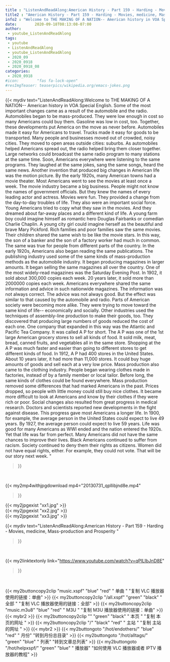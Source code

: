 ```yaml
---
title : "ListenAndReadAlong:American History - Part 159 - Harding - Movies, medicine, Mass-production and Prosperity "
title2 : "American History - Part 159 - Harding - Movies, medicine, Mass-production and Prosperity "
info2 : "Welcome to THE MAKING OF A NATION-- American history in VOA Special English. Some of the most important changes came as a result of the automobile and the radio. Automobiles began to be mass-produced. They were low enough in cost so many Americans could buy them. Gasoline was low in cost, too. Together, these developments put America on the move as never before. Automobiles made it easy for Americans to travel. Trucks made it easy for goods to be transported. Many people and businesses moved out of crowded, noisy cities. They moved to open areas outside cities: suburbs.   As automobiles helped Americans spread out, the radio helped bring them closer together. Large networks could broadcast the same radio program to many stations at the same time. Soon, Americans everywhere were listening to the same programs. They laughed at the same jokes, sang the same songs, heard the same news. Another invention that produced big changes in American life was the motion picture. By the early 1920s, many American towns had a movie theater. Most Americans went to see the movies at least once a week. The movie industry became a big business. People might not know the names of government officials. But they knew the names of every leading actor and actress.  Movies were fun. They provided a change from the day-to-day troubles of life. They also were an important social force. Young Americans tried to copy what they saw in the movies. And they dreamed about far-away places and a different kind of life. A young farm boy could imagine himself as romantic hero Douglas Fairbanks or comedian Charlie Chaplin. A young city girl could imagine herself as the beautiful and brave Mary Pickford. Rich families and poor families saw the same movies. Their children shared the same wish to be like the movie stars. In this way, the son of a banker and the son of a factory worker had much in common. The same was true for people from different parts of the country.   In the early 1920s, Americans also began reading the same publications. The publishing industry used some of the same kinds of mass-production methods as the automobile industry. It began producing magazines in larger amounts. It began selling the same magazines all over the country. One of the most widely-read magazines was the Saturday Evening Post. In 1902, it sold about 300,000 copies each week. 20 years later, it sold more than 2000000 copies each week. Americans everywhere shared the same information and advice in such nationwide magazines. The information was not always correct. The advice was not always good. But the effect was similar to that caused by the automobile and radio. Parts of American society were becoming more alike. They were trying to move toward the same kind of life-- economically and socially.  Other industries used the techniques of assembly-line production to make their goods, too. They discovered that producing large numbers of goods reduced the cost of each one. One company that expanded in this way was the Atlantic and Pacific Tea Company. It was called A P for short. The A P was one of the 1st large American grocery stores to sell all kinds of food. It sold milk, meat, bread, canned fruits, and vegetables all in the same store. Shopping at the A P was much faster and easier than going to different stores to get different kinds of food. In 1912, A P had 400 stores in the United States. About 10 years later, it had more than 11,000 stores. It could buy huge amounts of goods and sell each at a very low price.  Mass production also came to the clothing industry. People began wearing clothes made in factories, instead of by a family member or local tailor. Before long, the same kinds of clothes could be found everywhere. Mass production removed some differences that had marked Americans in the past. Prices dropped, so people with little money could still buy nice clothes. It became more difficult to look at Americans and know by their clothes if they were rich or poor.  Social changes also resulted from great progress in medical research. Doctors and scientists reported new developments in the fight against disease. This progress gave most Americans a longer life. In 1900, for example, the average person in the United States could expect to live 49 years. By 1927, the average person could expect to live 59 years. Life was good for many Americans as WWI ended and the nation entered the 1920s. Yet that life was far from perfect. Many Americans did not have the same chances to improve their lives. Black Americans continued to suffer from racism. Society continued to deny them their rights as citizens. Women did not have equal rights, either. For example, they could not vote. That will be our story next week. "
date:        2020-09-18T08:13:08-07:00
author:
 - youtube_ListenAndReadAlong
tags:
 - youtube
 - ListenAndReadAlong
 - youtube_ListenAndReadAlong
 - 2020_09
 - 2020_0918
 - 2020_0918_08
categories:
 - 2020_0918
#icon:        "fas fa-lock-open"
#resImgTeaser: teaserpics/wikipedia.org/emacs-jokes.png
---
```


{{< mydiv text="ListenAndReadAlong:Welcome to THE MAKING OF A NATION-- American history in VOA Special English. Some of the most important changes came as a result of the automobile and the radio. Automobiles began to be mass-produced. They were low enough in cost so many Americans could buy them. Gasoline was low in cost, too. Together, these developments put America on the move as never before. Automobiles made it easy for Americans to travel. Trucks made it easy for goods to be transported. Many people and businesses moved out of crowded, noisy cities. They moved to open areas outside cities: suburbs.   As automobiles helped Americans spread out, the radio helped bring them closer together. Large networks could broadcast the same radio program to many stations at the same time. Soon, Americans everywhere were listening to the same programs. They laughed at the same jokes, sang the same songs, heard the same news. Another invention that produced big changes in American life was the motion picture. By the early 1920s, many American towns had a movie theater. Most Americans went to see the movies at least once a week. The movie industry became a big business. People might not know the names of government officials. But they knew the names of every leading actor and actress.  Movies were fun. They provided a change from the day-to-day troubles of life. They also were an important social force. Young Americans tried to copy what they saw in the movies. And they dreamed about far-away places and a different kind of life. A young farm boy could imagine himself as romantic hero Douglas Fairbanks or comedian Charlie Chaplin. A young city girl could imagine herself as the beautiful and brave Mary Pickford. Rich families and poor families saw the same movies. Their children shared the same wish to be like the movie stars. In this way, the son of a banker and the son of a factory worker had much in common. The same was true for people from different parts of the country.   In the early 1920s, Americans also began reading the same publications. The publishing industry used some of the same kinds of mass-production methods as the automobile industry. It began producing magazines in larger amounts. It began selling the same magazines all over the country. One of the most widely-read magazines was the Saturday Evening Post. In 1902, it sold about 300,000 copies each week. 20 years later, it sold more than 2000000 copies each week. Americans everywhere shared the same information and advice in such nationwide magazines. The information was not always correct. The advice was not always good. But the effect was similar to that caused by the automobile and radio. Parts of American society were becoming more alike. They were trying to move toward the same kind of life-- economically and socially.  Other industries used the techniques of assembly-line production to make their goods, too. They discovered that producing large numbers of goods reduced the cost of each one. One company that expanded in this way was the Atlantic and Pacific Tea Company. It was called A P for short. The A P was one of the 1st large American grocery stores to sell all kinds of food. It sold milk, meat, bread, canned fruits, and vegetables all in the same store. Shopping at the A P was much faster and easier than going to different stores to get different kinds of food. In 1912, A P had 400 stores in the United States. About 10 years later, it had more than 11,000 stores. It could buy huge amounts of goods and sell each at a very low price.  Mass production also came to the clothing industry. People began wearing clothes made in factories, instead of by a family member or local tailor. Before long, the same kinds of clothes could be found everywhere. Mass production removed some differences that had marked Americans in the past. Prices dropped, so people with little money could still buy nice clothes. It became more difficult to look at Americans and know by their clothes if they were rich or poor.  Social changes also resulted from great progress in medical research. Doctors and scientists reported new developments in the fight against disease. This progress gave most Americans a longer life. In 1900, for example, the average person in the United States could expect to live 49 years. By 1927, the average person could expect to live 59 years. Life was good for many Americans as WWI ended and the nation entered the 1920s. Yet that life was far from perfect. Many Americans did not have the same chances to improve their lives. Black Americans continued to suffer from racism. Society continued to deny them their rights as citizens. Women did not have equal rights, either. For example, they could not vote. That will be our story next week. "
>}}
<br>


{{< my2mp4withjpgdownload mp4="20130731_qpllibjnd8e.mp4"
>}}

{{< my2jpgexist "xx1.jpg" >}}<br>
{{< my2jpgexist "xx2.jpg" >}}<br>
{{< my2jpgexist "xx3.jpg" >}}<br>



{{< mydiv text="ListenAndReadAlong:American History - Part 159 - Harding - Movies, medicine, Mass-production and Prosperity "
>}}
<br>

{{< my2linktextonly link="https://www.youtube.com/watch?v=qPlLIbJnD8E"
>}}


<br>

{{< my2buttoncopy2clip "music.xspf"        "blue"   "red"    " 单曲 "  "复制 VLC 播放器使用的链接：单曲" >}} {{< my2buttoncopy2clip "/all.xspf"         "green"  "black"  " 全部 "  "复制 VLC 播放器使用的链接：全部" >}} {{< my2buttoncopy2clip "music.m3u8"        "blue"   "red"    " M3U  "    "复制 M3U 播放器使用的链接：单曲" >}} {{< mybr2 >}} {{< my2buttoncopy2clip ""                  "green"  "black"  " 本页 "    "复制 本页的网址 " >}} {{< my2buttoncopy2clip "/"                 "black"  "red"    " 主站 "    "复制 主站的网址 " >}} {{< mybr2 >}} {{< my2buttongoto      "/hot/endothers/"   "blue"   "red"    " 月份"   "转到月份总目录" >}} {{< my2buttongoto      "/hot/alltags/"     "green"  "blue"   " 列表"   "转到文章总列表" >}} {{< my2buttongoto      "/hot/helpxspf/"    "green"  "blue"   " 播放器" "如何使用 VLC 播放器或者 IPTV 播放器的教程" >}} 
